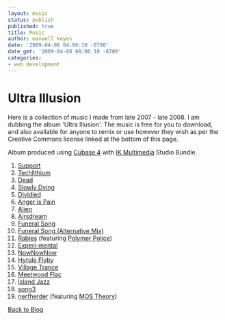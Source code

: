 ```yaml
---
layout: music
status: publish
published: true
title: Music
author: maxwell keyes
date: '2009-04-08 04:06:10 -0700'
date_gmt: '2009-04-08 08:06:10 -0700'
categories:
- web development
---
```


# Ultra Illusion

Here is a collection of music I made from late 2007 - late 2008. I am dubbing the album 'Ultra Illusion'. The music is free for you to download, and also available for anyone to remix or use however they wish as per the Creative Commons license linked at the bottom of this page.

Album produced using [Cubase 4](http://www.steinberg.net/en/products/musicproduction/cubase4_product.html) with
[IK Multimedia](http://www.ikmultimedia.com/) Studio Bundle.

1. [Support](http://redconfetti-assets.s3-us-west-2.amazonaws.com/mp3/ultra-illusion/redconfetti-alien.mp3)
1. [Techlithium](http://redconfetti-assets.s3-us-west-2.amazonaws.com/mp3/ultra-illusion/redconfetti-techlithium.mp3)
1. [Dead](http://redconfetti-assets.s3-us-west-2.amazonaws.com/mp3/ultra-illusion/redconfetti-dead.mp3)
1. [Slowly Dying](http://redconfetti-assets.s3-us-west-2.amazonaws.com/mp3/ultra-illusion/redconfetti-slowly-dying.mp3)
1. [Dividied](http://redconfetti-assets.s3-us-west-2.amazonaws.com/mp3/ultra-illusion/redconfetti-dividied.mp3)
1. [Anger is Pain](http://redconfetti-assets.s3-us-west-2.amazonaws.com/mp3/ultra-illusion/redconfetti-anger-is-pain.mp3)
1. [Alien](http://redconfetti-assets.s3-us-west-2.amazonaws.com/mp3/ultra-illusion/redconfetti-alien.mp3)
1. [Airsdream](http://redconfetti-assets.s3-us-west-2.amazonaws.com/mp3/ultra-illusion/redconfetti-airsdream.mp3)
1. [Funeral Song](http://redconfetti-assets.s3-us-west-2.amazonaws.com/mp3/ultra-illusion/redconfetti-funeral-song.mp3)
1. [Funeral Song (Alternative Mix)](http://redconfetti-assets.s3-us-west-2.amazonaws.com/mp3/ultra-illusion/redconfetti-funeral-song-alternative.mp3)
1. [Rabies](http://redconfetti-assets.s3-us-west-2.amazonaws.com/mp3/ultra-illusion/redconfetti-rabies.mp3)
(featuring [Polymer Police](http://www.polymerpolice.com/))
1. [Experi-mental](http://redconfetti-assets.s3-us-west-2.amazonaws.com/mp3/ultra-illusion/redconfetti-experi-mental.mp3)
1. [NowNowNow](http://redconfetti-assets.s3-us-west-2.amazonaws.com/mp3/ultra-illusion/redconfetti-nownownow.mp3)
1. [Hyrule Flyby](http://redconfetti-assets.s3-us-west-2.amazonaws.com/mp3/ultra-illusion/redconfetti-hyrule-flyby.mp3)
1. [Village Trance](http://redconfetti-assets.s3-us-west-2.amazonaws.com/mp3/ultra-illusion/redconfetti-village-trance.mp3)
1. [Meetwood Flac](http://redconfetti-assets.s3-us-west-2.amazonaws.com/mp3/ultra-illusion/redconfetti-meetwood-flac.mp3)
1. [Island Jazz](http://redconfetti-assets.s3-us-west-2.amazonaws.com/mp3/ultra-illusion/redconfetti-island-jazz.mp3)
1. [song3](http://redconfetti-assets.s3-us-west-2.amazonaws.com/mp3/ultra-illusion/redconfetti-song3.mp3)
1. [nerfherder](http://redconfetti-assets.s3-us-west-2.amazonaws.com/mp3/ultra-illusion/redconfetti-nerfherder.mp3)
(featuring [MOS Theory](http://www.mostheory.com/))

[Back to Blog](/)
